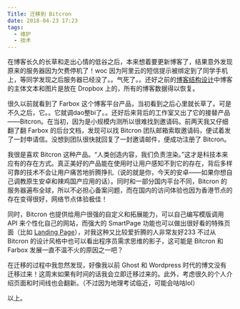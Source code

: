```yaml
---
Title: 迁移到 Bitcron
date: 2018-04-23 17:23
tags:
  - 维护
  - 技术
---
```


在博客长久的长草和走出心情的低谷之后，本来想着要更新博客了，结果意外发现原来的服务器因为欠费停机了！woc 因为阿里云的短信提示被绑定到了同学手机上，等同学发现之后服务器已经没了。。气死了。。还好之前的[博客结构设计](/post/articles/chong-shi-bo-ke-yu-qian-yi-zhi-hexo)中博客的主体文本和图片是放在 Dropbox 上的，所有的博客数据得以恢复。

<!-- more -->

很久以前就看到了 Farbox 这个博客平台产品，当初看到之后心里就长草了。可是不久之后，它。。它就调dao整bi了。。还好后来背后的工作室又出了它的接替产品——Bitcron。在当初，因为是小规模内测所以很难找到邀请码。前两天我又仔细翻了翻 Farbox 的后台文档，发现可以找 Bitcron 团队邮箱索取邀请码，便试着发了一封申请信。没想到团队很快就回复了一封邀请邮件，便成功注册了 Bitcron。

我很是喜欢 Bitcron 这种产品。“人类创造内容，我们负责渲染。”这才是科技本来应有的存在方式。真正美好的产品能在使用时让用户感知不到它的存在，背后多样可靠的技术不会让用户痛苦地折腾挣扎（说的就是你，今天的安卓——如果你想自己调教原生安卓和辣鸡国产应用的话）。同时和一部分国内平台不同，Bitcron 的服务器遍布全球，所以不必担心备案问题，而在国内的访问体验也因为香港节点的存在变得很好，网络节点体验极佳！

同时，Bitcron 也提供给用户很强的自定义和拓展能力，可以自己编写模版调用 API 来个性化自己的网站，而强大的 SmartPage 功能也可以做出很好看的特殊页面（比如 [Landing Page](/)），对我这种又比较爱折腾的人非常友好233 不过从 Bitcron 的设计风格中也可以看出程序员需求思维的影子，这可能是 Bitcron 和 Farbox 发展一直不温不火的原因之一吧？

在迁移的过程中我忽然发现，好像我以前 Ghost 和 Wordpress 时代的博文没有迁移过来！这周末如果有时间的话我会立即迁移过来的。此外，考虑很久的个人介绍页面和时间线也会翻新。（不过因为地理考试临近，可能会咕咕lol）

以上。